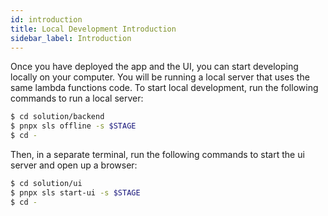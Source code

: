 ```yaml
---
id: introduction
title: Local Development Introduction
sidebar_label: Introduction
---
```


Once you have deployed the app and the UI, you can start developing locally on your computer. You will be running a local server that uses the same lambda functions code. To start local development, run the following commands to run a local server:

```bash
$ cd solution/backend
$ pnpx sls offline -s $STAGE
$ cd -
```

Then, in a separate terminal, run the following commands to start the ui server and open up a browser:

```bash
$ cd solution/ui
$ pnpx sls start-ui -s $STAGE
$ cd -
```